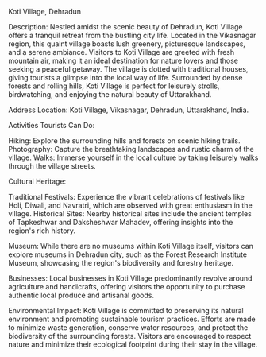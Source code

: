 Koti Village, Dehradun

Description:
Nestled amidst the scenic beauty of Dehradun, Koti Village offers a tranquil retreat from the bustling city life. Located in the Vikasnagar region, this quaint village boasts lush greenery, picturesque landscapes, and a serene ambiance. Visitors to Koti Village are greeted with fresh mountain air, making it an ideal destination for nature lovers and those seeking a peaceful getaway. The village is dotted with traditional houses, giving tourists a glimpse into the local way of life. Surrounded by dense forests and rolling hills, Koti Village is perfect for leisurely strolls, birdwatching, and enjoying the natural beauty of Uttarakhand.

Address Location:
Koti Village, Vikasnagar, Dehradun, Uttarakhand, India.

Activities Tourists Can Do:

Hiking: Explore the surrounding hills and forests on scenic hiking trails.
Photography: Capture the breathtaking landscapes and rustic charm of the village.
Walks: Immerse yourself in the local culture by taking leisurely walks through the village streets.

Cultural Heritage:

Traditional Festivals: Experience the vibrant celebrations of festivals like Holi, Diwali, and Navratri, which are observed with great enthusiasm in the village.
Historical Sites: Nearby historical sites include the ancient temples of Tapkeshwar and Daksheshwar Mahadev, offering insights into the region's rich history.

Museum: While there are no museums within Koti Village itself, visitors can explore museums in Dehradun city, such as the Forest Research Institute Museum, showcasing the region's biodiversity and forestry heritage.

Businesses: Local businesses in Koti Village predominantly revolve around agriculture and handicrafts, offering visitors the opportunity to purchase authentic local produce and artisanal goods.

Environmental Impact:
Koti Village is committed to preserving its natural environment and promoting sustainable tourism practices. Efforts are made to minimize waste generation, conserve water resources, and protect the biodiversity of the surrounding forests. Visitors are encouraged to respect nature and minimize their ecological footprint during their stay in the village.
